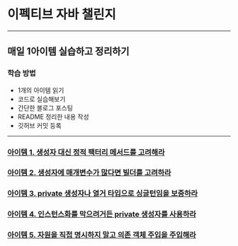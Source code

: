 # 이펙티브 자바 챌린지
<hr>

## 매일 1아이템 실습하고 정리하기
### 학습 방법
* 1개의 아이템 읽기
* 코드로 실습해보기
* 간단한 블로그 포스팅
* README 정리한 내용 작성
* 깃허브 커밋 등록

<hr>

### [아이템 1. 생성자 대신 정적 팩터리 메서드를 고려해라](https://parkadd.tistory.com/71)
### [아이템 2. 생성자에 매개변수가 많다면 빌더를 고려하라](https://parkadd.tistory.com/72)
### [아이템 3. private 생성자나 열거 타입으로 싱글턴임을 보증하라](https://parkadd.tistory.com/73)
### [아이템 4. 인스턴스화를 막으려거든 private 생성자를 사용하라](https://parkadd.tistory.com/74)
### [아이템 5. 자원을 직접 명시하지 말고 의존 객체 주입을 주입해라](https://parkadd.tistory.com/75)